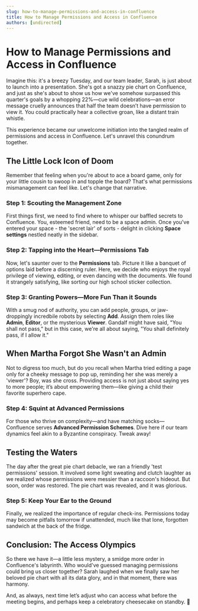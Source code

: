 ```yaml
---
slug: how-to-manage-permissions-and-access-in-confluence
title: How to Manage Permissions and Access in Confluence
authors: [undirected]
---
```


# How to Manage Permissions and Access in Confluence

Imagine this: it's a breezy Tuesday, and our team leader, Sarah, is just about to launch into a presentation. She's got a snazzy pie chart on Confluence, and just as she's about to show us how we've somehow surpassed this quarter's goals by a whopping 22%—cue wild celebrations—an error message cruelly announces that half the team doesn’t have permission to view it. You could practically hear a collective groan, like a distant train whistle. 

This experience became our unwelcome initiation into the tangled realm of permissions and access in Confluence. Let's unravel this conundrum together.

## The Little Lock Icon of Doom

Remember that feeling when you're about to ace a board game, only for your little cousin to swoop in and topple the board? That's what permissions mismanagement can feel like. Let's change that narrative.

### Step 1: Scouting the Management Zone

First things first, we need to find where to whisper our baffled secrets to Confluence. You, esteemed friend, need to be a space admin. Once you've entered your space - the 'secret lair' of sorts - delight in clicking **Space settings** nestled neatly in the sidebar. 

### Step 2: Tapping into the Heart—Permissions Tab

Now, let's saunter over to the **Permissions** tab. Picture it like a banquet of options laid before a discerning ruler. Here, we decide who enjoys the royal privilege of viewing, editing, or even dancing with the documents. We found it strangely satisfying, like sorting our high school sticker collection. 

### Step 3: Granting Powers—More Fun Than it Sounds

With a smug nod of authority, you can add people, groups, or jaw-droppingly incredbile robots by selecting **Add**. Assign them roles like **Admin**, **Editor**, or the mysterious **Viewer**. Gandalf might have said, "You shall not pass," but in this case, we're all about saying, "You shall definitely pass, if I allow it."

## When Martha Forgot She Wasn't an Admin

Not to digress too much, but do you recall when Martha tried editing a page only for a cheeky message to pop up, reminding her she was merely a 'viewer'? Boy, was she cross. Providing access is not just about saying yes to more people; it’s about empowering them—like giving a child their favorite superhero cape.

### Step 4: Squint at Advanced Permissions

For those who thrive on complexity—and have matching socks—Confluence serves **Advanced Permission Schemes**. Dive here if our team dynamics feel akin to a Byzantine conspiracy. Tweak away!

## Testing the Waters

The day after the great pie chart debacle, we ran a friendly 'test permissions' session. It involved some light sweating and clutch laughter as we realized whose permissions were messier than a raccoon's hideout. But soon, order was restored. The pie chart was revealed, and it was glorious.

### Step 5: Keep Your Ear to the Ground

Finally, we realized the importance of regular check-ins. Permissions today may become pitfalls tomorrow if unattended, much like that lone, forgotten sandwich at the back of the fridge.

## Conclusion: The Access Olympics

So there we have it—a little less mystery, a smidge more order in Confluence's labyrinth. Who would've guessed managing permissions could bring us closer together? Sarah laughed when we finally saw her beloved pie chart with all its data glory, and in that moment, there was harmony.

And, as always, next time let’s adjust who can access what before the meeting begins, and perhaps keep a celebratory cheesecake on standby. 🍰 